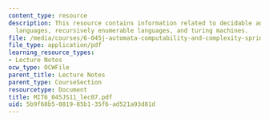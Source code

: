 ```yaml
---
content_type: resource
description: This resource contains information related to decidable and recognizable
  languages, recursively enumerable languages, and turing machines.
file: /media/courses/6-045j-automata-computability-and-complexity-spring-2011/5b9f68b5081985b135f6ad521a93d81d_MIT6_045JS11_lec07.pdf
file_type: application/pdf
learning_resource_types:
- Lecture Notes
ocw_type: OCWFile
parent_title: Lecture Notes
parent_type: CourseSection
resourcetype: Document
title: MIT6_045JS11_lec07.pdf
uid: 5b9f68b5-0819-85b1-35f6-ad521a93d81d
---
```

